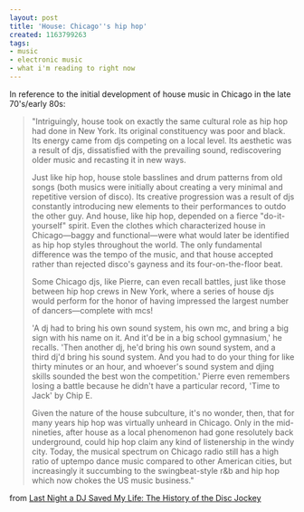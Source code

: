 ```yaml
---
layout: post
title: 'House: Chicago''s hip hop'
created: 1163799263
tags:
- music
- electronic music
- what i'm reading to right now
---
```

In reference to the initial development of house music in Chicago in the late 70's/early 80s:

> 
> "Intriguingly, house took on exactly the same cultural role as hip hop had done in New York. Its original constituency was poor and black. Its energy came from djs competing on a local level. Its aesthetic was a result of djs, dissatisfied with the prevailing sound, rediscovering older music and recasting it in new ways.
> 
> Just like hip hop, house stole basslines and drum patterns from old songs (both musics were initially about creating a very minimal and repetitive version of disco). Its creative progression was a result of djs constantly introducing new elements to their performances to outdo the other guy. And house, like hip hop, depended on a fierce "do-it-yourself" spirit. Even the clothes which characterized house in Chicago&#8212;baggy and functional&#8212;were what would later be identified as hip hop styles throughout the world. The only fundamental difference was the tempo of the music, and that house accepted rather than rejected disco's gayness and its four-on-the-floor beat.
> 
> Some Chicago djs, like Pierre, can even recall battles, just like those between hip hop crews in New York, where a series of house djs would perform for the honor of having impressed the largest number of dancers&#8212;complete with mcs!
> 
> 'A dj had to bring his own sound system, his own mc, and bring a big sign with his name on it. And it'd be in a big school gymnasium,' he recalls. 'Then another dj, he'd bring his own sound system, and a third dj'd bring his sound system. And you had to do your thing for like thirty minutes or an hour, and whoever's sound system and djing skills sounded the best won the competition.' Pierre even remembers losing a battle because he didn't have a particular record, 'Time to Jack' by Chip E.
> 
> Given the nature of the house subculture, it's no wonder, then, that for many years hip hop was virtually unheard in Chicago. Only in the mid-nineties, after house as a local phenomenon had gone resolutely back underground, could hip hop claim any kind of listenership in the windy city. Today, the musical spectrum on Chicago radio still has a high ratio of uptempo dance music compared to other American cities, but increasingly it succumbing to the swingbeat-style r&#38;b and hip hop which now chokes the US music business."
> 

from [Last Night a DJ Saved My Life: The History of the Disc Jockey](http://www.amazon.com/exec/obidos/ASIN/0802136885/nikhiltrivedi-20)

